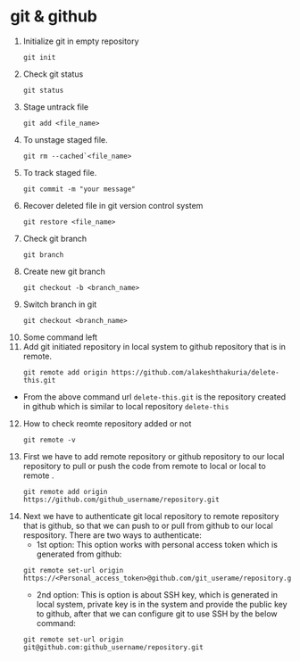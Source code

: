 # git & github

1. Initialize git in empty repository
   ````
   git init
   ````
2. Check git status
   ````
   git status
   ````
3. Stage untrack file
   ````
   git add <file_name>
   ````
4. To unstage staged file.
   ```
   git rm --cached`<file_name>
   ````
5. To track staged file.
   ````
   git commit -m "your message"
   ````
6. Recover deleted file in git version control system
   ````
   git restore <file_name>
   ````
7. Check git branch
   ````
   git branch
   ````
8. Create new git branch
   ````
   git checkout -b <branch_name>
   ````
9. Switch branch in git
   ````
   git checkout <branch_name>
   ````
10. Some command left
11. Add git initiated repository in local system to github repository that is in remote.
    ````
    git remote add origin https://github.com/alakeshthakuria/delete-this.git
    ````
 +  From the above command url `delete-this.git` is the repository created in github which is similar to local repository `delete-this`
12. How to check reomte repository added or not
    ````
    git remote -v
    ````
13. First we have to add remote repository or github repository to our local repository to pull or push  the code from remote to local or local to remote .
    ````
    git remote add origin https://github.com/github_username/repository.git
    ````
13. Next we have to authenticate git local repository to remote repository that is github, so that we can push to or pull from github to our local respository. 
    There are two ways to authenticate:
    + 1st option: This option works with personal access token which is generated from github:
    ````
    git remote set-url origin https://<Personal_access_token>@github.com/git_userame/repository.git
    ````
    + 2nd option: This is option is about SSH key, which is generated in local system, private key is in the system and provide the public key to github, after 
    that we can configure git to use SSH by the below command:
    ````
    git remote set-url origin git@github.com:github_username/repository.git
    ````
 
